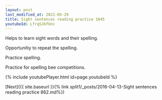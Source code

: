 ```yaml
---
layout: post
last_modified_at: 2021-03-29
title: Sight sentences reading practice 1045
youtubeId: Lfrq5J6fUnc
---
```

 
 
Helps to learn sight words and their spelling.

Opportunitiy to repeat the spelling. 

Practice spelling. 
 
Practice for spelling bee competitions. 
 
{% include youtubePlayer.html id=page.youtubeId %}
 
 

[Next]({{ site.baseurl }}{% link  split1/_posts/2016-04-13-Sight sentences reading practice 862.md%})
 
